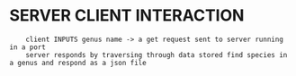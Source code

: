# SERVER CLIENT INTERACTION

``` 
    client INPUTS genus name -> a get request sent to server running in a port
    server responds by traversing through data stored find species in a genus and respond as a json file

```

